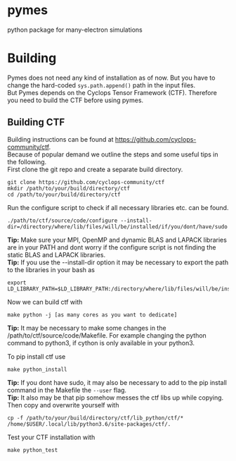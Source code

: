 # pymes

python package for many-electron simulations

# Building

Pymes does not need any kind of installation as of now. But you have to change the hard-coded ```sys.path.append()``` path in the input files.  
But Pymes depends on the Cyclops Tensor Framework (CTF). Therefore you need to build the CTF before using pymes.

## Building CTF
Building instructions can be found at https://github.com/cyclops-community/ctf.  
Because of popular demand we outline the steps and some useful tips in the following.  
First clone the git repo and create a separate build directory.
```
git clone https://github.com/cyclops-community/ctf
mkdir /path/to/your/build/directory/ctf
cd /path/to/your/build/directory/ctf
```
Run the configure script to check if all necessary libraries etc. can be found.
```
./path/to/ctf/source/code/configure --install-dir=/directory/where/lib/files/will/be/installed/if/you/dont/have/sudo
```
**Tip:** Make sure your MPI, OpenMP and dynamic BLAS and LAPACK libraries are in your PATH and dont worry if the configure script is not finding the static BLAS and LAPACK libraries.  
**Tip:** If you use the --install-dir option it may be necessary to export the path to the libraries in your bash as
```
export LD_LIBRARY_PATH=$LD_LIBRARY_PATH:/directory/where/lib/files/will/be/installed/if/you/dont/have/sudo
```
Now we can build ctf with
```
make python -j [as many cores as you want to dedicate]
```
**Tip:** It may be necessary to make some changes in the /path/to/ctf/source/code/Makefile. For example changing the python command to python3, if cython is only available in your python3.  

To pip install ctf use
```
make python_install
```
**Tip:** If you dont have sudo, it may also be necessary to add to the pip install command in the Makefile the ```--user``` flag.  
**Tip:** It also may be that pip somehow messes the ctf libs up while copying. Then copy and overwrite yourself with
```
cp -f /path/to/your/build/directory/ctf/lib_python/ctf/* /home/$USER/.local/lib/python3.6/site-packages/ctf/.
```
Test your CTF installation with
```
make python_test
```
